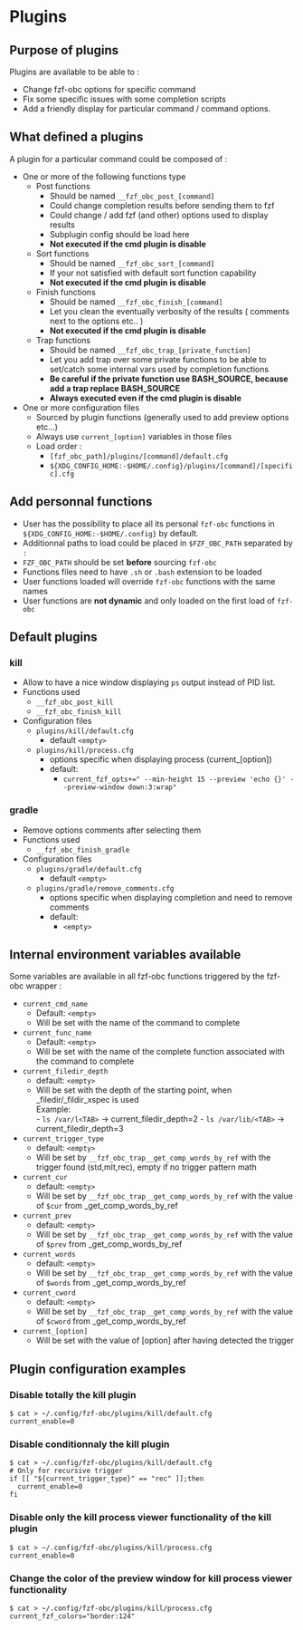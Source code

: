 # Plugins

## Purpose of plugins

Plugins are available to be able to :

- Change fzf-obc options for specific command
- Fix some specific issues with some completion scripts
- Add a friendly display for particular command / command options.

## What defined a plugins

A plugin for a particular command could be composed of :

- One or more of the following functions type
    - Post functions
        - Should be named `__fzf_obc_post_[command]`
        - Could change completion results before sending them to fzf
        - Could change / add fzf (and other) options used to display results
        - Subplugin config should be load here
        - **Not executed if the cmd plugin is disable**
    - Sort functions
        - Should be named `__fzf_obc_sort_[command]`
        - If your not satisfied with default sort function capability
        - **Not executed if the cmd plugin is disable**
    - Finish functions
        - Should be named `__fzf_obc_finish_[command]`
        - Let you clean the eventually verbosity of the results ( comments next to
            the options etc.. )
        - **Not executed if the cmd plugin is disable**
    - Trap functions
        - Should be named `__fzf_obc_trap_[private_function]`
        - Let you add trap over some private functions to be able to set/catch some
            internal vars used by completion functions
        - **Be careful if the private function use BASH_SOURCE, because add a
            trap replace BASH_SOURCE**
        - **Always executed even if the cmd plugin is disable**
- One or more configuration files
    - Sourced by plugin functions (generally used to add preview options etc...)
    - Always use `current_[option]` variables in those files
    - Load order :
        - `[fzf_obc_path]/plugins/[command]/default.cfg`
        - `${XDG_CONFIG_HOME:-$HOME/.config}/plugins/[command]/[specific].cfg`


## Add personnal functions

- User has the possibility to place all its personal `fzf-obc` functions in  
`${XDG_CONFIG_HOME:-$HOME/.config}` by default.
- Additionnal paths to load could be placed in `$FZF_OBC_PATH` separated by `:`
- `FZF_OBC_PATH` should be set **before** sourcing `fzf-obc`
- Functions files need to have `.sh` or `.bash` extension to be loaded
- User functions loaded will override `fzf-obc` functions with the same names
- User functions are **not dynamic** and only loaded on the first load of `fzf-obc`

## Default plugins

### kill

- Allow to have a nice window displaying `ps` output instead of PID list.
- Functions used
    - `__fzf_obc_post_kill`
    - `__fzf_obc_finish_kill`
- Configuration files
    - `plugins/kill/default.cfg`
        - default `<empty>`
    - `plugins/kill/process.cfg`
        - options specific when displaying process (current_[option])
        - default:
            - `current_fzf_opts+=" --min-height 15 --preview 'echo {}' --preview-window down:3:wrap"`

### gradle

- Remove options comments after selecting them
- Functions used
    - `__fzf_obc_finish_gradle`
- Configuration files
    - `plugins/gradle/default.cfg`
        - default `<empty>`
    - `plugins/gradle/remove_comments.cfg`
        - options specific when displaying completion and need to remove comments
        - default:
            - `<empty>`

## Internal environment variables available

Some variables are available in all fzf-obc functions triggered by the fzf-obc wrapper :

- `current_cmd_name`
    - Default: `<empty>`
    - Will be set with the name of the command to complete
- `current_func_name`
    - Default: `<empty>`
    - Will be set with the name of the complete function associated with the command to
        complete
- `current_filedir_depth`
    - default: `<empty>`
    - Will be set with the depth of the starting point, when _filedir/_fildir_xspec is used  
      Example:  
          - `ls /var/l<TAB>` -> current_filedir_depth=2
          - `ls /var/lib/<TAB>` -> current_filedir_depth=3
- `current_trigger_type`
    - default: `<empty>`
    - Will be set by `__fzf_obc_trap__get_comp_words_by_ref` with the trigger found (std,mlt,rec),
        empty if no trigger pattern math
- `current_cur`
    - default: `<empty>`
    - Will be set by `__fzf_obc_trap__get_comp_words_by_ref` with the value of `$cur`
        from _get_comp_words_by_ref
- `current_prev`
    - default: `<empty>`
    - Will be set by `__fzf_obc_trap__get_comp_words_by_ref` with the value of `$prev`
        from _get_comp_words_by_ref
- `current_words`
    - default: `<empty>`
    - Will be set by `__fzf_obc_trap__get_comp_words_by_ref` with the value of `$words`
        from _get_comp_words_by_ref
- `current_cword`
    - default: `<empty>`
    - Will be set by `__fzf_obc_trap__get_comp_words_by_ref` with the value of `$cword`
        from _get_comp_words_by_ref
- `current_[option]`
    - Will be set with the value of [option] after having detected the trigger

## Plugin configuration examples

### Disable totally the kill plugin

```
$ cat > ~/.config/fzf-obc/plugins/kill/default.cfg
current_enable=0
```

### Disable conditionnaly the kill plugin
```
$ cat > ~/.config/fzf-obc/plugins/kill/default.cfg
# Only for recursive trigger
if [[ "${current_trigger_type}" == "rec" ]];then
  current_enable=0
fi
```

### Disable only the kill process viewer functionality of the kill plugin

```
$ cat > ~/.config/fzf-obc/plugins/kill/process.cfg
current_enable=0
```

### Change the color of the preview window for kill process viewer functionality

```
$ cat > ~/.config/fzf-obc/plugins/kill/process.cfg
current_fzf_colors="border:124"
```
